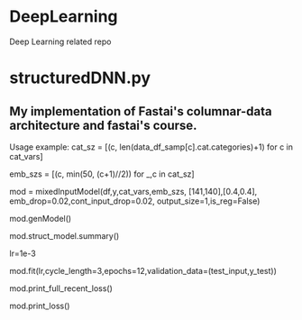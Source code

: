 # DeepLearning
Deep Learning related repo

structuredDNN.py
==============
My implementation of Fastai's columnar-data architecture and fastai's course.
------------------

Usage example:
cat_sz = [(c, len(data_df_samp[c].cat.categories)+1) for c in cat_vars]

emb_szs = [(c, min(50, (c+1)//2)) for _,c in cat_sz]

mod = mixedInputModel(df,y,cat_vars,emb_szs, [141,140],[0.4,0.4],
                      emb_drop=0.02,cont_input_drop=0.02,
                      output_size=1,is_reg=False)
                      
mod.genModel()

mod.struct_model.summary()

lr=1e-3

mod.fit(lr,cycle_length=3,epochs=12,validation_data=(test_input,y_test))

mod.print_full_recent_loss()

mod.print_loss()


